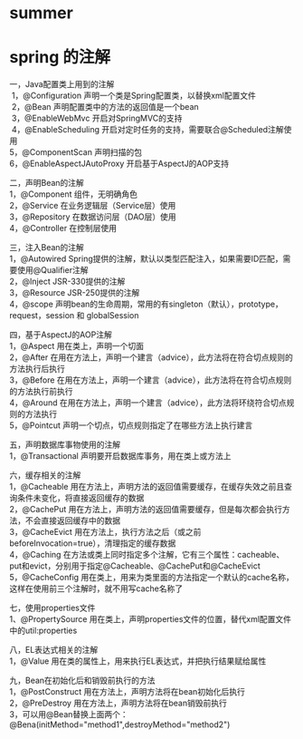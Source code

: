# summer
# spring 的注解
<p>
一，Java配置类上用到的注解<br/>
  1，@Configuration 声明一个类是Spring配置类，以替换xml配置文件<br/>
  2，@Bean 声明配置类中的方法的返回值是一个bean<br/>
  3，@EnableWebMvc 开启对SpringMVC的支持 <br/>
  4，@EnableScheduling 开启对定时任务的支持，需要联合@Scheduled注解使用<br/>
  5，@ComponentScan 声明扫描的包<br/>
  6，@EnableAspectJAutoProxy 开启基于AspectJ的AOP支持<br/>
</p>
<p>
二，声明Bean的注解<br/>
 1，@Component 组件，无明确角色<br/>
 2，@Service 在业务逻辑层（Service层）使用<br/>
 3，@Repository 在数据访问层（DAO层）使用<br/>
 4，@Controller 在控制层使用<br/>
</p>
<p>
三，注入Bean的注解<br/>
 1，@Autowired Spring提供的注解，默认以类型匹配注入，如果需要ID匹配，需要使用@Qualifier注解<br/>
 2，@Inject JSR-330提供的注解<br/>
 3，@Resource JSR-250提供的注解<br/>
 4，@scope 声明bean的生命周期，常用的有singleton（默认），prototype，request，session 和 globalSession<br/>
</p> 
<p>
四，基于AspectJ的AOP注解<br/>
 1，@Aspect 用在类上，声明一个切面<br/>
 2，@After 在用在方法上，声明一个建言（advice），此方法将在符合切点规则的方法执行后执行<br/>
 3，@Before 在用在方法上，声明一个建言（advice），此方法将在符合切点规则的方法执行前执行<br/>
 4，@Around 在用在方法上，声明一个建言（advice），此方法将环绕符合切点规则的方法执行<br/>
 5，@Pointcut 声明一个切点，切点规则指定了在哪些方法上执行建言<br/>
</p>
<p>
五，声明数据库事物使用的注解<br/>
 1，@Transactional 声明要开启数据库事务，用在类上或方法上<br/>
</p>
<p>
六，缓存相关的注解<br/>
 1，@Cacheable 用在方法上，声明方法的返回值需要缓存，在缓存失效之前且查询条件未变化，将直接返回缓存的数据<br/>
 2，@CachePut 用在方法上，声明方法的返回值需要缓存，但是每次都会执行方法，不会直接返回缓存中的数据<br/>
 3，@CacheEvict 用在方法上，执行方法之后（或之前beforeInvocation=true），清理指定的缓存数据<br/>
 4，@Caching 在方法或类上同时指定多个注解，它有三个属性：cacheable、put和evict，分别用于指定@Cacheable、@CachePut和@CacheEvict<br/>
 5，@CacheConfig 用在类上，用来为类里面的方法指定一个默认的cache名称，这样在使用前三个注解时，就不用写cache名称了<br/>
</p>
<p>
七，使用properties文件<br/>
 1、@PropertySource 用在类上，声明properties文件的位置，替代xml配置文件中的util:properties<br/>
</p>
<p>
八，EL表达式相关的注解<br/>
 1，@Value 用在类的属性上，用来执行EL表达式，并把执行结果赋给属性<br/>
</p>
<p>
九，Bean在初始化后和销毁前执行的方法<br/>
 1，@PostConstruct 用在方法上，声明方法将在bean初始化后执行<br/>
 2，@PreDestroy 用在方法上，声明方法将在bean销毁前执行<br/>
 3，可以用@Bean替换上面两个：@Bena(initMethod="method1",destroyMethod="method2")<br/>
</p>
